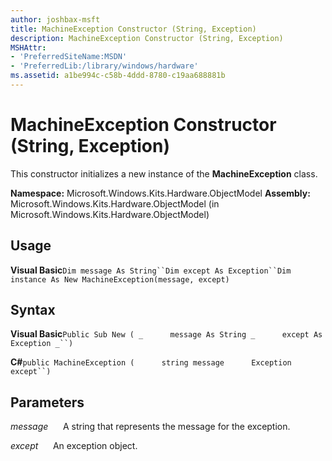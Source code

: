 ```yaml
---
author: joshbax-msft
title: MachineException Constructor (String, Exception)
description: MachineException Constructor (String, Exception)
MSHAttr:
- 'PreferredSiteName:MSDN'
- 'PreferredLib:/library/windows/hardware'
ms.assetid: a1be994c-c58b-4ddd-8780-c19aa688881b
---
```


# MachineException Constructor (String, Exception)


This constructor initializes a new instance of the **MachineException** class.

**Namespace:** Microsoft.Windows.Kits.Hardware.ObjectModel **Assembly:** Microsoft.Windows.Kits.Hardware.ObjectModel (in Microsoft.Windows.Kits.Hardware.ObjectModel)

## Usage


**Visual Basic**`Dim message As String``Dim except As Exception``Dim instance As New MachineException(message, except)`

## Syntax


**Visual Basic**`Public Sub New ( _`           `message As String _`           `except As Exception _``)`

**C#**`public MachineException (`           `string message`           `Exception except``)`

## Parameters


*message*      A string that represents the message for the exception.

*except*      An exception object.

 

 






